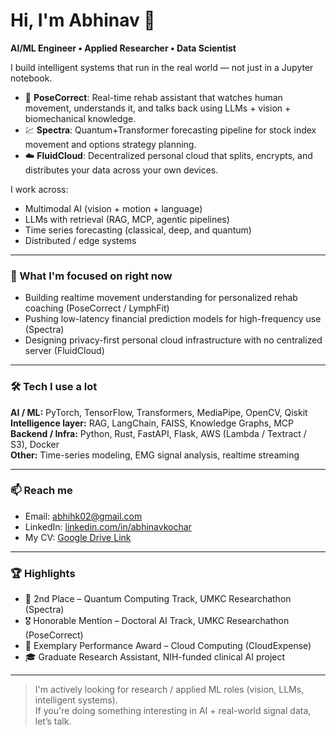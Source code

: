 # Hi, I'm Abhinav 👋

**AI/ML Engineer • Applied Researcher • Data Scientist**

I build intelligent systems that run in the real world — not just in a Jupyter notebook.

- 🤖 **PoseCorrect**: Real-time rehab assistant that watches human movement, understands it, and talks back using LLMs + vision + biomechanical knowledge.
- 💹 **Spectra**: Quantum+Transformer forecasting pipeline for stock index movement and options strategy planning.
- ☁️ **FluidCloud**: Decentralized personal cloud that splits, encrypts, and distributes your data across your own devices.

I work across:
- Multimodal AI (vision + motion + language)
- LLMs with retrieval (RAG, MCP, agentic pipelines)
- Time series forecasting (classical, deep, and quantum)
- Distributed / edge systems

---

### 🔬 What I'm focused on right now
- Building realtime movement understanding for personalized rehab coaching (PoseCorrect / LymphFit)
- Pushing low-latency financial prediction models for high-frequency use (Spectra)
- Designing privacy-first personal cloud infrastructure with no centralized server (FluidCloud)

---

### 🛠 Tech I use a lot
**AI / ML:** PyTorch, TensorFlow, Transformers, MediaPipe, OpenCV, Qiskit  
**Intelligence layer:** RAG, LangChain, FAISS, Knowledge Graphs, MCP  
**Backend / Infra:** Python, Rust, FastAPI, Flask, AWS (Lambda / Textract / S3), Docker  
**Other:** Time-series modeling, EMG signal analysis, realtime streaming

---

### 📫 Reach me
- Email: abhihk02@gmail.com  
- LinkedIn: [linkedin.com/in/abhinavkochar](https://www.linkedin.com/in/abhinavkochar)
- My CV: [Google Drive Link](https://drive.google.com/file/d/1yTSSm5FjZV15rQdoT88aLXtiFcwBT_p6/view?usp=sharing)

---

### 🏆 Highlights
- 🥈 2nd Place – Quantum Computing Track, UMKC Researchathon (Spectra)
- 🎖 Honorable Mention – Doctoral AI Track, UMKC Researchathon (PoseCorrect)
- 🏅 Exemplary Performance Award – Cloud Computing (CloudExpense)
- 🎓 Graduate Research Assistant, NIH-funded clinical AI project

---

> I'm actively looking for research / applied ML roles (vision, LLMs, intelligent systems).  
> If you're doing something interesting in AI + real-world signal data, let’s talk.
